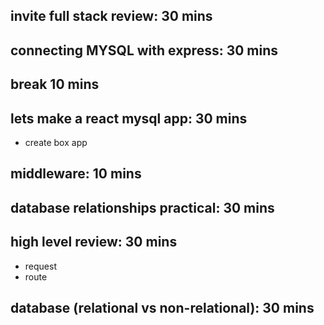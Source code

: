 ## invite full stack review: 30 mins

## connecting MYSQL with express: 30 mins

## break 10 mins

## lets make a react mysql app: 30 mins
- create box app

## middleware: 10 mins

## database relationships practical: 30 mins

## high level review: 30 mins
- request
- route

## database (relational vs non-relational): 30 mins